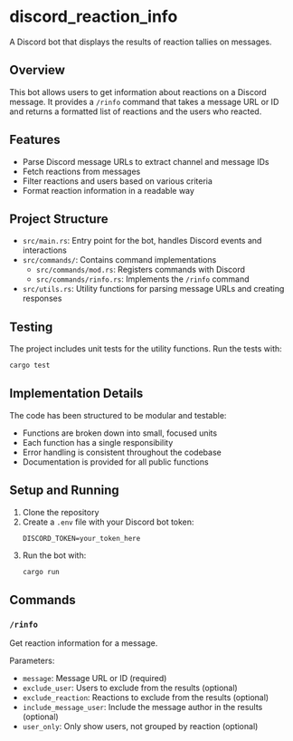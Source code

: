 # discord_reaction_info
A Discord bot that displays the results of reaction tallies on messages.

## Overview
This bot allows users to get information about reactions on a Discord message. It provides a `/rinfo` command that takes a message URL or ID and returns a formatted list of reactions and the users who reacted.

## Features
- Parse Discord message URLs to extract channel and message IDs
- Fetch reactions from messages
- Filter reactions and users based on various criteria
- Format reaction information in a readable way

## Project Structure
- `src/main.rs`: Entry point for the bot, handles Discord events and interactions
- `src/commands/`: Contains command implementations
  - `src/commands/mod.rs`: Registers commands with Discord
  - `src/commands/rinfo.rs`: Implements the `/rinfo` command
- `src/utils.rs`: Utility functions for parsing message URLs and creating responses

## Testing
The project includes unit tests for the utility functions. Run the tests with:

```bash
cargo test
```

## Implementation Details
The code has been structured to be modular and testable:
- Functions are broken down into small, focused units
- Each function has a single responsibility
- Error handling is consistent throughout the codebase
- Documentation is provided for all public functions

## Setup and Running
1. Clone the repository
2. Create a `.env` file with your Discord bot token:
   ```
   DISCORD_TOKEN=your_token_here
   ```
3. Run the bot with:
   ```bash
   cargo run
   ```

## Commands
### `/rinfo`
Get reaction information for a message.

Parameters:
- `message`: Message URL or ID (required)
- `exclude_user`: Users to exclude from the results (optional)
- `exclude_reaction`: Reactions to exclude from the results (optional)
- `include_message_user`: Include the message author in the results (optional)
- `user_only`: Only show users, not grouped by reaction (optional)
